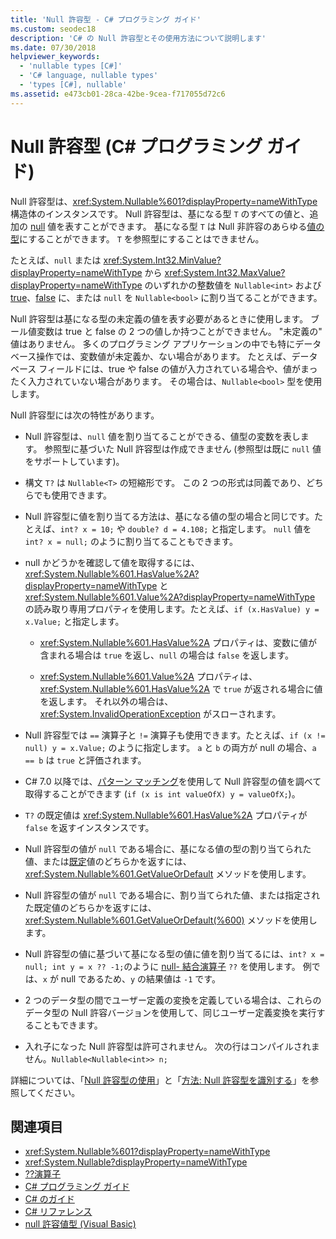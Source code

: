 ```yaml
---
title: 'Null 許容型 - C# プログラミング ガイド'
ms.custom: seodec18
description: 'C# の Null 許容型とその使用方法について説明します'
ms.date: 07/30/2018
helpviewer_keywords:
  - 'nullable types [C#]'
  - 'C# language, nullable types'
  - 'types [C#], nullable'
ms.assetid: e473cb01-28ca-42be-9cea-f717055d72c6
---
```

# <a name="nullable-types-c-programming-guide"></a>Null 許容型 (C# プログラミング ガイド)

Null 許容型は、<xref:System.Nullable%601?displayProperty=nameWithType> 構造体のインスタンスです。 Null 許容型は、基になる型 `T` のすべての値と、追加の [null](../../language-reference/keywords/null.md) 値を表すことができます。 基になる型 `T` は Null 非許容のあらゆる[値の型](../../language-reference/keywords/value-types.md)にすることができます。 `T` を参照型にすることはできません。

たとえば、`null` または <xref:System.Int32.MinValue?displayProperty=nameWithType> から <xref:System.Int32.MaxValue?displayProperty=nameWithType> のいずれかの整数値を `Nullable<int>` および [true](../../language-reference/keywords/true-literal.md)、[false](../../language-reference/keywords/false-literal.md) に、または `null` を `Nullable<bool>` に割り当てることができます。

Null 許容型は基になる型の未定義の値を表す必要があるときに使用します。 ブール値変数は true と false の 2 つの値しか持つことができません。 "未定義の" 値はありません。 多くのプログラミング アプリケーションの中でも特にデータベース操作では、変数値が未定義か、ない場合があります。 たとえば、データベース フィールドには、true や false の値が入力されている場合や、値がまったく入力されていない場合があります。 その場合は、`Nullable<bool>` 型を使用します。

Null 許容型には次の特性があります。
  
- Null 許容型は、`null` 値を割り当てることができる、値型の変数を表します。 参照型に基づいた Null 許容型は作成できません  (参照型は既に `null` 値をサポートしています)。  
  
- 構文 `T?` は `Nullable<T>` の短縮形です。 この 2 つの形式は同義であり、どちらでも使用できます。  
  
- Null 許容型に値を割り当てる方法は、基になる値の型の場合と同じです。たとえば、`int? x = 10;` や `double? d = 4.108;` と指定します。 `null` 値を `int? x = null;` のように割り当てることもできます。  
  
- null かどうかを確認して値を取得するには、<xref:System.Nullable%601.HasValue%2A?displayProperty=nameWithType> と <xref:System.Nullable%601.Value%2A?displayProperty=nameWithType> の読み取り専用プロパティを使用します。たとえば、`if (x.HasValue) y = x.Value;` と指定します。  
  
  - <xref:System.Nullable%601.HasValue%2A> プロパティは、変数に値が含まれる場合は `true` を返し、`null` の場合は `false` を返します。
  
  - <xref:System.Nullable%601.Value%2A> プロパティは、<xref:System.Nullable%601.HasValue%2A> で `true` が返される場合に値を返します。 それ以外の場合は、<xref:System.InvalidOperationException> がスローされます。  
  
- Null 許容型では `==` 演算子と `!=` 演算子も使用できます。たとえば、`if (x != null) y = x.Value;` のように指定します。 `a` と `b` の両方が null の場合、`a == b` は `true` と評価されます。  

- C# 7.0 以降では、[パターン マッチング](../../pattern-matching.md#the-is-type-pattern-expression)を使用して Null 許容型の値を調べて取得することができます (`if (x is int valueOfX) y = valueOfX;`)。
  
- `T?` の既定値は <xref:System.Nullable%601.HasValue%2A> プロパティが `false` を返すインスタンスです。  

- Null 許容型の値が `null` である場合に、基になる値の型の割り当てられた値、または[既定](../../language-reference/keywords/default-values-table.md)値のどちらかを返すには、<xref:System.Nullable%601.GetValueOrDefault> メソッドを使用します。  

- Null 許容型の値が `null` である場合に、割り当てられた値、または指定された既定値のどちらかを返すには、<xref:System.Nullable%601.GetValueOrDefault(%600)> メソッドを使用します。
  
- Null 許容型の値に基づいて基になる型の値に値を割り当てるには、`int? x = null; int y = x ?? -1;`のように [null- 結合演算子](../../language-reference/operators/null-coalescing-operator.md) `??` を使用します。 例では、`x` が null であるため、`y` の結果値は `-1` です。

- 2 つのデータ型の間でユーザー定義の変換を定義している場合は、これらのデータ型の Null 許容バージョンを使用して、同じユーザー定義変換を実行することもできます。
  
- 入れ子になった Null 許容型は許可されません。 次の行はコンパイルされません。`Nullable<Nullable<int>> n;`  

詳細については、「[Null 許容型の使用](using-nullable-types.md)」と「[方法: Null 許容型を識別する](how-to-identify-a-nullable-type.md)」を参照してください。
  
## <a name="see-also"></a>関連項目

- <xref:System.Nullable%601?displayProperty=nameWithType>
- <xref:System.Nullable?displayProperty=nameWithType>
- [??演算子](../../language-reference/operators/null-coalescing-operator.md)
- [C# プログラミング ガイド](../index.md)
- [C# のガイド](../../index.md)
- [C# リファレンス](../../language-reference/index.md)
- [null 許容値型 (Visual Basic)](../../../visual-basic/programming-guide/language-features/data-types/nullable-value-types.md)
